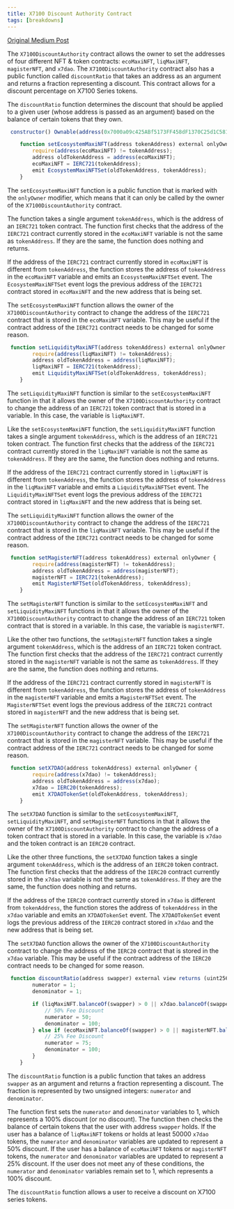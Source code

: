 ```yaml
---
title: X7100 Discount Authority Contract
tags: [breakdowns]
---
```


[Original Medium Post](https://medium.com/@mikemurpher/x7100-discount-authority-contract-b5c4a274b3ee)

The `X7100DiscountAuthority` contract allows the owner to set the addresses of four different NFT & token contracts: `ecoMaxiNFT`, `liqMaxiNFT`, `magisterNFT`, and `x7dao`. The `X7100DiscountAuthority` contract also has a public function called `discountRatio` that takes an address as an argument and returns a fraction representing a discount. This contract allows for a discount percentage on X7100 Series tokens.

The `discountRatio` function determines the discount that should be applied to a given user (whose address is passed as an argument) based on the balance of certain tokens that they own.

```js
 constructor() Ownable(address(0x7000a09c425ABf5173FF458dF1370C25d1C58105)) {}

    function setEcosystemMaxiNFT(address tokenAddress) external onlyOwner {
        require(address(ecoMaxiNFT) != tokenAddress);
        address oldTokenAddress = address(ecoMaxiNFT);
        ecoMaxiNFT = IERC721(tokenAddress);
        emit EcosystemMaxiNFTSet(oldTokenAddress, tokenAddress);
    }
```

The `setEcosystemMaxiNFT` function is a public function that is marked with the `onlyOwner` modifier, which means that it can only be called by the owner of the `X7100DiscountAuthority` contract.

The function takes a single argument `tokenAddress`, which is the address of an `IERC721` token contract. The function first checks that the address of the `IERC721` contract currently stored in the `ecoMaxiNFT` variable is not the same as `tokenAddress`. If they are the same, the function does nothing and returns.

If the address of the `IERC721` contract currently stored in `ecoMaxiNFT` is different from `tokenAddress`, the function stores the address of `tokenAddress` in the `ecoMaxiNFT` variable and emits an `EcosystemMaxiNFTSet` event. The `EcosystemMaxiNFTSet` event logs the previous address of the `IERC721` contract stored in `ecoMaxiNFT` and the new address that is being set.

The `setEcosystemMaxiNFT` function allows the owner of the `X7100DiscountAuthority` contract to change the address of the `IERC721` contract that is stored in the `ecoMaxiNFT` variable. This may be useful if the contract address of the `IERC721` contract needs to be changed for some reason.

```js
 function setLiquidityMaxiNFT(address tokenAddress) external onlyOwner {
        require(address(liqMaxiNFT) != tokenAddress);
        address oldTokenAddress = address(liqMaxiNFT);
        liqMaxiNFT = IERC721(tokenAddress);
        emit LiquidityMaxiNFTSet(oldTokenAddress, tokenAddress);
    }
```

The `setLiquidityMaxiNFT` function is similar to the `setEcosystemMaxiNFT` function in that it allows the owner of the `X7100DiscountAuthority` contract to change the address of an `IERC721` token contract that is stored in a variable. In this case, the variable is `liqMaxiNFT`.

Like the `setEcosystemMaxiNFT` function, the `setLiquidityMaxiNFT` function takes a single argument `tokenAddress`, which is the address of an `IERC721` token contract. The function first checks that the address of the `IERC721` contract currently stored in the `liqMaxiNFT` variable is not the same as `tokenAddress`. If they are the same, the function does nothing and returns.

If the address of the `IERC721` contract currently stored in `liqMaxiNFT` is different from `tokenAddress`, the function stores the address of `tokenAddress` in the `liqMaxiNFT` variable and emits a `LiquidityMaxiNFTSet` event. The `LiquidityMaxiNFTSet` event logs the previous address of the `IERC721` contract stored in `liqMaxiNFT` and the new address that is being set.

The `setLiquidityMaxiNFT` function allows the owner of the `X7100DiscountAuthority` contract to change the address of the `IERC721` contract that is stored in the `liqMaxiNFT` variable. This may be useful if the contract address of the `IERC721` contract needs to be changed for some reason.

```js
 function setMagisterNFT(address tokenAddress) external onlyOwner {
        require(address(magisterNFT) != tokenAddress);
        address oldTokenAddress = address(magisterNFT);
        magisterNFT = IERC721(tokenAddress);
        emit MagisterNFTSet(oldTokenAddress, tokenAddress);
    }
```

The `setMagisterNFT` function is similar to the `setEcosystemMaxiNFT` and `setLiquidityMaxiNFT` functions in that it allows the owner of the `X7100DiscountAuthority` contract to change the address of an `IERC721` token contract that is stored in a variable. In this case, the variable is `magisterNFT`.

Like the other two functions, the `setMagisterNFT` function takes a single argument `tokenAddress`, which is the address of an `IERC721` token contract. The function first checks that the address of the `IERC721` contract currently stored in the `magisterNFT` variable is not the same as `tokenAddress`. If they are the same, the function does nothing and returns.

If the address of the `IERC721` contract currently stored in `magisterNFT` is different from `tokenAddress`, the function stores the address of `tokenAddress` in the `magisterNFT` variable and emits a `MagisterNFTSet` event. The `MagisterNFTSet` event logs the previous address of the `IERC721` contract stored in `magisterNFT` and the new address that is being set.

The `setMagisterNFT` function allows the owner of the `X7100DiscountAuthority` contract to change the address of the `IERC721` contract that is stored in the `magisterNFT` variable. This may be useful if the contract address of the `IERC721` contract needs to be changed for some reason.

```js
 function setX7DAO(address tokenAddress) external onlyOwner {
        require(address(x7dao) != tokenAddress);
        address oldTokenAddress = address(x7dao);
        x7dao = IERC20(tokenAddress);
        emit X7DAOTokenSet(oldTokenAddress, tokenAddress);
    }
```

The `setX7DAO` function is similar to the `setEcosystemMaxiNFT`, `setLiquidityMaxiNFT`, and `setMagisterNFT` functions in that it allows the owner of the `X7100DiscountAuthority` contract to change the address of a token contract that is stored in a variable. In this case, the variable is `x7dao` and the token contract is an `IERC20` contract.

Like the other three functions, the `setX7DAO` function takes a single argument `tokenAddress`, which is the address of an `IERC20` token contract. The function first checks that the address of the `IERC20` contract currently stored in the `x7dao` variable is not the same as `tokenAddress`. If they are the same, the function does nothing and returns.

If the address of the `IERC20` contract currently stored in `x7dao` is different from `tokenAddress`, the function stores the address of `tokenAddress` in the `x7dao` variable and emits an `X7DAOTokenSet` event. The `X7DAOTokenSet` event logs the previous address of the `IERC20` contract stored in `x7dao` and the new address that is being set.

The `setX7DAO` function allows the owner of the `X7100DiscountAuthority` contract to change the address of the `IERC20` contract that is stored in the `x7dao` variable. This may be useful if the contract address of the `IERC20` contract needs to be changed for some reason.

```js
 function discountRatio(address swapper) external view returns (uint256 numerator, uint256 denominator) {
        numerator = 1;
        denominator = 1;

        if (liqMaxiNFT.balanceOf(swapper) > 0 || x7dao.balanceOf(swapper) >= 50000 \* 10\*\*18) {
            // 50% Fee Discount
            numerator = 50;
            denominator = 100;
        } else if (ecoMaxiNFT.balanceOf(swapper) > 0 || magisterNFT.balanceOf(swapper) > 0) {
            // 25% Fee Discount
            numerator = 75;
            denominator = 100;
        }
    }
```

The `discountRatio` function is a public function that takes an address `swapper` as an argument and returns a fraction representing a discount. The fraction is represented by two unsigned integers: `numerator` and `denominator`.

The function first sets the `numerator` and `denominator` variables to 1, which represents a 100% discount (or no discount). The function then checks the balance of certain tokens that the user with address `swapper` holds. If the user has a balance of `liqMaxiNFT` tokens or holds at least 50000 `x7dao` tokens, the `numerator` and `denominator` variables are updated to represent a 50% discount. If the user has a balance of `ecoMaxiNFT` tokens or `magisterNFT` tokens, the `numerator` and `denominator` variables are updated to represent a 25% discount. If the user does not meet any of these conditions, the `numerator` and `denominator` variables remain set to 1, which represents a 100% discount.

The `discountRatio` function allows a user to receive a discount on X7100 series tokens.
